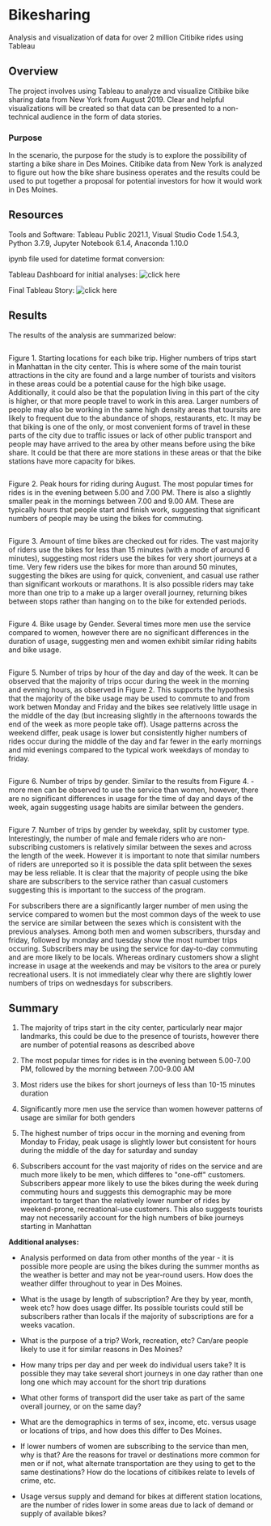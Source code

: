 # Bikesharing

Analysis and visualization of data for over 2 million Citibike rides using Tableau

## Overview

The project involves using Tableau to analyze and visualize Citibike bike sharing data from New York from August 2019. Clear and helpful visualizations will be created so that data can be presented to a non-technical audience in the form of data stories.

### Purpose

In the scenario, the purpose for the study is to explore the possibility of starting a bike share in Des Moines. Citibike data from New York is analyzed to figure out how the bike share business operates and the results could be used to put together a proposal for potential investors for how it would work in Des Moines.

## Resources

Tools and Software: Tableau Public 2021.1, Visual Studio Code 1.54.3, Python 3.7.9, Jupyter Notebook 6.1.4, Anaconda 1.10.0

ipynb file used for datetime format conversion: 

Tableau Dashboard for initial analyses: ![click here](https://public.tableau.com/profile/jack.kenning#!/vizhome/NYC_citibike_16182703800160/NYCCitiBike)

Final Tableau Story: ![click here](https://public.tableau.com/profile/jack.kenning#!/vizhome/NYC_citibike_challenge_16182732633520/NYCCitibikeData)

## Results

The results of the analysis are summarized below:

![]()

Figure 1. Starting locations for each bike trip. Higher numbers of trips start in Manhattan in the city center. This is where some of the main tourist attractions in the city are found and a large number of tourists and visitors in these areas could be a potential cause for the high bike usage. Additionally, it could also be that the population living in this part of the city is higher, or that more people travel to work in this area. Larger numbers of people may also be working in the same high density areas that toursits are likely to frequent due to the abundance of shops, restaurants, etc. It may be that biking is one of the only, or most convenient forms of travel in these parts of the city due to traffic issues or lack of other public transport and people may have arrived to the area by other means before using the bike share. It could be that there are more stations in these areas or that the bike stations have more capacity for bikes.

![]()

Figure 2. Peak hours for riding during August. The most popular times for rides is in the evening between 5.00 and 7.00 PM. There is also a slightly smaller peak in the mornings between 7.00 and 9.00 AM. These are typically hours that people start and finish work, suggesting that significant numbers of people may be using the bikes for commuting.

![]()

Figure 3. Amount of time bikes are checked out for rides. The vast majority of riders use the bikes for less than 15 minutes (with a mode of around 6 minutes), suggesting most riders use the bikes for very short journeys at a time. Very few riders use the bikes for more than around 50 minutes, suggesting the bikes are using for quick, convenient, and casual use rather than significant workouts or marathons. It is also possible riders may take more than one trip to a make up a larger overall journey, returning bikes between stops rather than hanging on to the bike for extended periods.

![]()

Figure 4. Bike usage by Gender. Several times more men use the service compared to women, however there are no significant differences in the duration of usage, suggesting men and women exhibit similar riding habits and bike usage. 

![]()

Figure 5. Number of trips by hour of the day and day of the week. It can be observed that the majority of trips occur during the week in the morning and evening hours, as observed in Figure 2. This supports the hypothesis that the majority of the bike usage may be used to commute to and from work betwen Monday and Friday and the bikes see relatively little usage in the middle of the day (but increasing slightly in the afternoons towards the end of the week as more people take off). Usage patterns across the weekend differ, peak usage is lower but consistently higher numbers of rides occur during the middle of the day and far fewer in the early mornings and mid evenings compared to the typical work weekdays of monday to friday. 

![]()

Figure 6. Number of trips by gender. Similar to the results from Figure 4. - more men can be observed to use the service than women, however, there are no significant differences in usage for the time of day and days of the week, again suggesting usage habits are similar between the genders.

![]()

Figure 7. Number of trips by gender by weekday, split by customer type. Interestingly, the number of male and female riders who are non-subscribing customers is relatively similar between the sexes and across the length of the week. However it is important to note that similar numbers of riders are unreported so it is possible the data split between the sexes may be less reliable. It is clear that the majority of people using the bike share are subscribers to the service rather than casual customers suggesting this is important to the success of the program. 

For subscribers there are a significantly larger number of men using the service compared to women but the most common days of the week to use the service are similar between the sexes which is consistent with the previous analyses. Among both men and women subscribers, thursday and friday, followed by monday and tuesday show the most number trips occuring. Subscribers may be using the service for day-to-day commuting and are more likely to be locals. Whereas ordinary customers show a slight increase in usage at the weekends and may be visitors to the area or purely recreational users. It is not immediately clear why there are slightly lower numbers of trips on wednesdays for subscribers.

## Summary

1. The majority of trips start in the city center, particularly near major landmarks, this could be due to the presence of tourists, however there are number of potential reasons as described above

2. The most popular times for rides is in the evening between 5.00-7.00 PM, followed by the morning between 7.00-9.00 AM

3. Most riders use the bikes for short journeys of less than 10-15 minutes duration

4. Significantly more men use the service than women however patterns of usage are similar for both genders

5. The highest number of trips occur in the morning and evening from Monday to Friday, peak usage is slightly lower but consistent for hours during the middle of the day for saturday and sunday

6. Subscribers account for the vast majority of rides on the service and are much more likely to be men, which differes to "one-off" customers. Subscribers appear more likely to use the bikes during the week during commuting hours and suggests this demographic may be more important to target than the relatively lower number of rides by weekend-prone, recreational-use customers. This also suggests tourists may not necessarily account for the high numbers of bike journeys starting in Manhattan

**Additional analyses:**

* Analysis performed on data from other months of the year - it is possible more people are using the bikes during the summer months as the weather is better and may not be year-round users. How does the weather differ throughout to year in Des Moines. 

* What is the usage by length of subscription? Are they by year, month, week etc? how does usage differ. Its possible tourists could still be subscribers rather than locals if the majority of subscriptions are for a weeks vacation.

* What is the purpose of a trip? Work, recreation, etc? Can/are people likely to use it for similar reasons in Des Moines?

* How many trips per day and per week do individual users take? It is possible they may take several short journeys in one day rather than one long one which may account for the short trip durations

* What other forms of transport did the user take as part of the same overall journey, or on the same day?

* What are the demographics in terms of sex, income, etc. versus usage or locations of trips, and how does this differ to Des Moines. 

* If lower numbers of women are subscribing to the service than men, why is that? Are the reasons for travel or destinations more common for men or if not, what alternate transportation are they using to get to the same destinations? How do the locations of citibikes relate to levels of crime, etc. 

* Usage versus supply and demand for bikes at different station locations, are the number of rides lower in some areas due to lack of demand or supply of available bikes?

